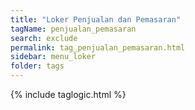 ```yaml
---
title: "Loker Penjualan dan Pemasaran"
tagName: penjualan_pemasaran
search: exclude
permalink: tag_penjualan_pemasaran.html
sidebar: menu_loker
folder: tags
---
```

{% include taglogic.html %}